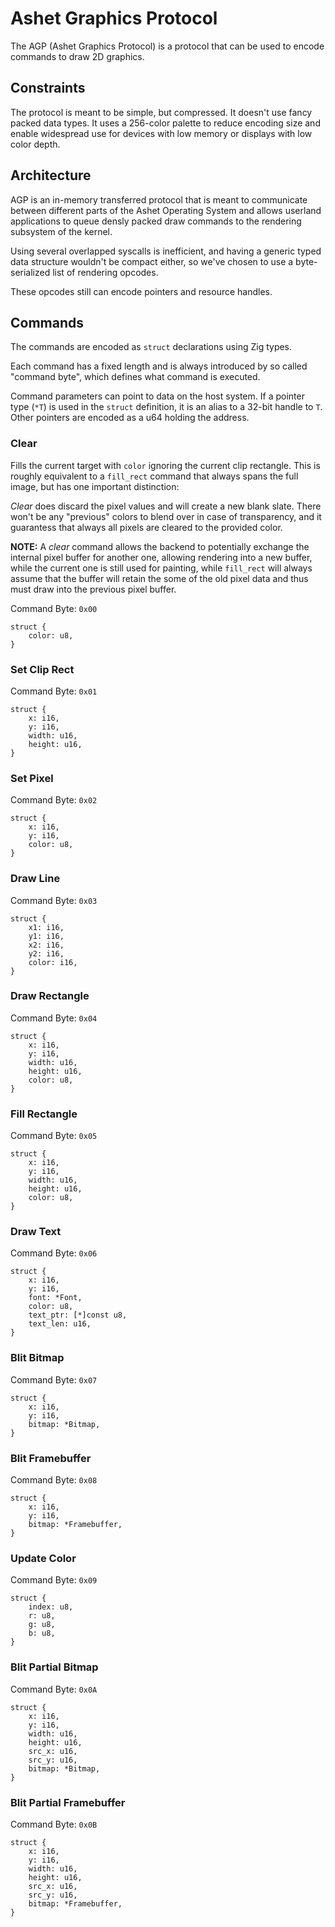 # Ashet Graphics Protocol

The AGP (Ashet Graphics Protocol) is a protocol that can be used to encode commands to draw 2D graphics.

## Constraints

The protocol is meant to be simple, but compressed. It doesn't use fancy packed data types. It uses a 256-color palette
to reduce encoding size and enable widespread use for devices with low memory or displays with low color depth.

## Architecture

AGP is an in-memory transferred protocol that is meant to communicate between
different parts of the Ashet Operating System and allows userland applications
to queue densly packed draw commands to the rendering subsystem of the kernel.

Using several overlapped syscalls is inefficient, and having a generic typed data structure wouldn't be compact either, so we've chosen to use a byte-serialized list of rendering opcodes.

These opcodes still can encode pointers and resource handles.

## Commands

The commands are encoded as `struct` declarations using Zig types.

Each command has a fixed length and is always introduced by so called "command byte", which defines what command is executed.

Command parameters can point to data on the host system. If a pointer type (`*T`) is used in the `struct` definition, it is an alias to a 32-bit handle to `T`. Other pointers are encoded as a u64 holding the address.

### Clear

Fills the current target with `color` ignoring the current clip rectangle. This is roughly equivalent to a `fill_rect` command that always spans the full image, but has one important distinction:

*Clear* does discard the pixel values and will create a new blank slate. There won't be any "previous" colors to blend over in case of transparency, and it guarantess that always all pixels are cleared to the provided color.

**NOTE:** A *clear* command allows the backend to potentially exchange the internal pixel buffer for another one, allowing rendering into a new buffer, while the current one is still used for painting, while `fill_rect` will always assume that the buffer will retain the some of the old pixel data and thus must draw into the previous pixel buffer.

Command Byte: `0x00`

```zig
struct {
    color: u8,
}
```

### Set Clip Rect

Command Byte: `0x01`

```zig
struct {
    x: i16,
    y: i16,
    width: u16,
    height: u16,
}
```

### Set Pixel

Command Byte: `0x02`

```zig
struct {
    x: i16,
    y: i16,
    color: u8,
}
```

### Draw Line

Command Byte: `0x03`

```zig
struct {
    x1: i16,
    y1: i16,
    x2: i16,
    y2: i16,
    color: i16,
}
```

### Draw Rectangle

Command Byte: `0x04`

```zig
struct {
    x: i16,
    y: i16,
    width: u16,
    height: u16,
    color: u8,
}
```

### Fill Rectangle

Command Byte: `0x05`

```zig
struct {
    x: i16,
    y: i16,
    width: u16,
    height: u16,
    color: u8,
}
```

### Draw Text

Command Byte: `0x06`

```zig
struct {
    x: i16,
    y: i16,
    font: *Font,
    color: u8,
    text_ptr: [*]const u8,
    text_len: u16,
}
```

### Blit Bitmap

Command Byte: `0x07`

```zig
struct {
    x: i16,
    y: i16,
    bitmap: *Bitmap,
}
```

### Blit Framebuffer

Command Byte: `0x08`

```zig
struct {
    x: i16,
    y: i16,
    bitmap: *Framebuffer,
}
```

### Update Color

Command Byte: `0x09`

```zig
struct {
    index: u8,
    r: u8,
    g: u8,
    b: u8,
}
```

### Blit Partial Bitmap

Command Byte: `0x0A`

```zig
struct {
    x: i16,
    y: i16,
    width: u16,
    height: u16,
    src_x: u16,
    src_y: u16,
    bitmap: *Bitmap,
}
```

### Blit Partial Framebuffer

Command Byte: `0x0B`

```zig
struct {
    x: i16,
    y: i16,
    width: u16,
    height: u16,
    src_x: u16,
    src_y: u16,
    bitmap: *Framebuffer,
}
```

